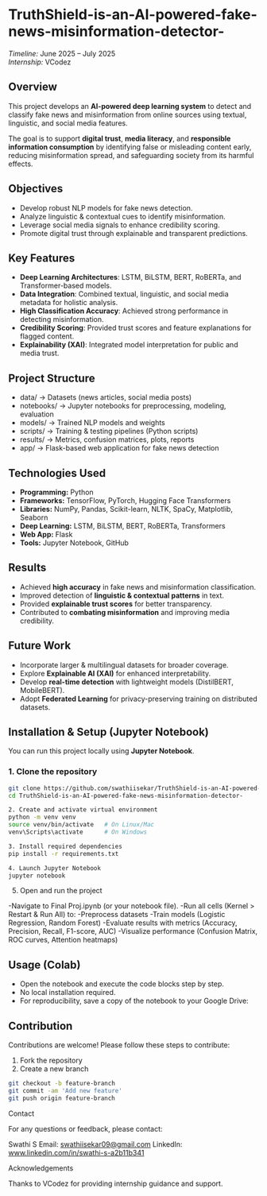 # TruthShield-is-an-AI-powered-fake-news-misinformation-detector- 
*Timeline:* June 2025 – July 2025  
*Internship:* VCodez  

## Overview  
This project develops an **AI-powered deep learning system** to detect and classify fake news and misinformation from online sources using textual, linguistic, and social media features.  

The goal is to support **digital trust**, **media literacy**, and **responsible information consumption** by identifying false or misleading content early, reducing misinformation spread, and safeguarding society from its harmful effects.  

## Objectives  
- Develop robust NLP models for fake news detection.  
- Analyze linguistic & contextual cues to identify misinformation.  
- Leverage social media signals to enhance credibility scoring.  
- Promote digital trust through explainable and transparent predictions.  

## Key Features  
- **Deep Learning Architectures**: LSTM, BiLSTM, BERT, RoBERTa, and Transformer-based models.  
- **Data Integration**: Combined textual, linguistic, and social media metadata for holistic analysis.  
- **High Classification Accuracy**: Achieved strong performance in detecting misinformation.  
- **Credibility Scoring**: Provided trust scores and feature explanations for flagged content.  
- **Explainability (XAI)**: Integrated model interpretation for public and media trust.  

## Project Structure  
- data/ → Datasets (news articles, social media posts)
- notebooks/ → Jupyter notebooks for preprocessing, modeling, evaluation
- models/ → Trained NLP models and weights
- scripts/ → Training & testing pipelines (Python scripts)
- results/ → Metrics, confusion matrices, plots, reports
- app/ → Flask-based web application for fake news detection


## Technologies Used  
- **Programming:** Python  
- **Frameworks:** TensorFlow, PyTorch, Hugging Face Transformers  
- **Libraries:** NumPy, Pandas, Scikit-learn, NLTK, SpaCy, Matplotlib, Seaborn  
- **Deep Learning:** LSTM, BiLSTM, BERT, RoBERTa, Transformers  
- **Web App:** Flask  
- **Tools:** Jupyter Notebook, GitHub  

## Results  
- Achieved **high accuracy** in fake news and misinformation classification.  
- Improved detection of **linguistic & contextual patterns** in text.  
- Provided **explainable trust scores** for better transparency.  
- Contributed to **combating misinformation** and improving media credibility.  

## Future Work  
- Incorporate larger & multilingual datasets for broader coverage.  
- Explore **Explainable AI (XAI)** for enhanced interpretability.  
- Develop **real-time detection** with lightweight models (DistilBERT, MobileBERT).  
- Adopt **Federated Learning** for privacy-preserving training on distributed datasets.  


## Installation & Setup (Jupyter Notebook)

You can run this project locally using **Jupyter Notebook**.

### 1. Clone the repository
```bash
git clone https://github.com/swathiisekar/TruthShield-is-an-AI-powered-fake-news-misinformation-detector-.git
cd TruthShield-is-an-AI-powered-fake-news-misinformation-detector-

2. Create and activate virtual environment
python -m venv venv
source venv/bin/activate   # On Linux/Mac
venv\Scripts\activate      # On Windows

3. Install required dependencies
pip install -r requirements.txt

4. Launch Jupyter Notebook
jupyter notebook
```
5. Open and run the project

-Navigate to Final Proj.ipynb (or your notebook file).
-Run all cells (Kernel > Restart & Run All) to:
-Preprocess datasets
-Train models (Logistic Regression, Random Forest)
-Evaluate results with metrics (Accuracy, Precision, Recall, F1-score, AUC)
-Visualize performance (Confusion Matrix, ROC curves, Attention heatmaps)


## Usage (Colab)  
- Open the notebook and execute the code blocks step by step.  
- No local installation required.  
- For reproducibility, save a copy of the notebook to your Google Drive:  


## Contribution  
Contributions are welcome! Please follow these steps to contribute:  

1. Fork the repository  
2. Create a new branch  
 ```bash
 git checkout -b feature-branch
 git commit -am 'Add new feature'
 git push origin feature-branch
```
Contact

For any questions or feedback, please contact:

Swathi S
Email: swathiisekar09@gmail.com
LinkedIn: www.linkedin.com/in/swathi-s-a2b11b341


Acknowledgements

Thanks to VCodez for providing internship guidance and support.

